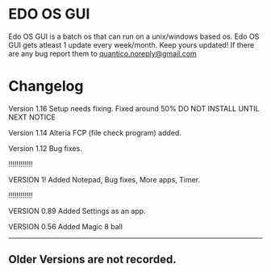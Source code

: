 EDO OS GUI
==========
Edo OS GUI is a batch os that can run on a unix/windows based os.
Edo OS GUI gets atleast 1 update every week/month. Keep yours updated!
If there are any bug report them to quantico.noreply@gmail.com

Changelog
=========
Version 1.16
Setup needs fixing. Fixed around 50% DO NOT INSTALL UNTIL NEXT NOTICE

Version 1.14
Alteria FCP (file check program) added.

Version 1.12
Bug fixes.

!!!!!!!!!!!!

VERSION 1!
Added Notepad, Bug fixes, More apps, Timer.

!!!!!!!!!!!!

VERSION 0.89
Added Settings as an app.

VERSION 0.56
Added Magic 8 ball



----------------------------
Older Versions are not recorded.
----------------------------
